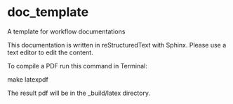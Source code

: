 # doc_template
A template for workflow documentations

This documentation is written in reStructuredText with Sphinx. Please use a text editor to edit the content.

To compile a PDF run this command in Terminal:

make latexpdf

The result pdf will be in the _build/latex directory.
